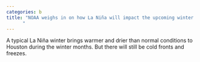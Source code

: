 ```yaml
---
categories: b
title: "NOAA weighs in on how La Niña will impact the upcoming winter
      "
---
```

A typical La Niña winter brings warmer and drier than normal conditions to Houston during the winter months. But there will still be cold fronts and freezes.
      